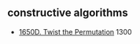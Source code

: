 
## constructive algorithms

- [1650D. Twist the Permutation](../codeforces/constructive_algorithms/1650D.md) 1300
